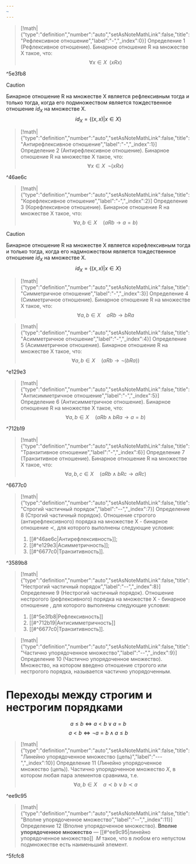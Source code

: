 ```yaml
---
~
---
```

> [!math|{"type":"definition","number":"auto","setAsNoteMathLink":false,"title":"Рефлексивное отношение","label":"-","_index":0}] Определение 1 (Рефлексивное отношение).
> Бинарное отношение R на множестве X такое, что:
> $$\forall x\in X \;\; (xRx)$$

^5e3fb8

> [!caution]
> Бинарное отношение R на множестве X является рефлексивным тогда и только тогда, когда его подмножеством является тождественное отношение $id_X$ на множестве X.
> $$id_{X}= \{(x, x) |x\in X\}$$

> [!math|{"type":"definition","number":"auto","setAsNoteMathLink":false,"title":"Антирефлексивное отношение","label":"-","_index":1}] Определение 2 (Антирефлексивное отношение).
> Бинарное отношение R на множестве X такое, что:
> $$\forall x\in X\;\;\neg(xRx)$$

^46ae6c

> [!math|{"type":"definition","number":"auto","setAsNoteMathLink":false,"title":"Корефлексивное отношение","label":"-","_index":2}] Определение 3 (Корефлексивное отношение).
> Бинарное отношение R на множестве X такое, что:
> $$\forall a, b\in X \quad (aRb \to a = b)$$

> [!caution]
> Бинарное отношение R на множестве X является корефлексивным тогда и только тогда, когда его надмножеством является тождественное отношение $id_X$ на множестве X. $$id_{X}= \{(x, x) |x\in X\}$$

> [!math|{"type":"definition","number":"auto","setAsNoteMathLink":false,"title":"Симметричное отношение","label":"-","_index":3}] Определение 4 (Симметричное отношение).
> Бинарное отношение R на множестве X такое, что:
> $$\forall a, b\in X \quad aRb\to bRa$$

> [!math|{"type":"definition","number":"auto","setAsNoteMathLink":false,"title":"Асимметричное отношение","label":"-","_index":4}] Определение 5 (Асимметричное отношение).
> Бинарное отношение R на множестве X такое, что:
> $$\forall a, b \in X \quad(a R b\to \neg (bRa))$$

^e129e3

> [!math|{"type":"definition","number":"auto","setAsNoteMathLink":false,"title":"Антисимметричное отношение","label":"-","_index":5}] Определение 6 (Антисимметричное отношение).
> Бинарное отношение R на множестве X такое, что:
> $$\forall a, b \in X \quad (aRb \wedge bRa \to a = b)$$

^712b19

> [!math|{"type":"definition","number":"auto","setAsNoteMathLink":false,"title":"Транзитивное отношение","label":"-","_index":6}] Определение 7 (Транзитивное отношение).
> Бинарное отношение R на множестве X такое, что:
> $$\forall a, b, c \in X \quad (aRb \wedge bRc \to aRc)$$

^6677c0

> [!math|{"type":"definition","number":"auto","setAsNoteMathLink":false,"title":"Строгий частичный порядок","label":"--","_index":7}] Определение 8 (Строгий частичный порядок).
> Отношение строгого (антирефлексивного) порядка на множестве X - бинарное отношение $\prec$, для которого выполнены следующие условия:
> 	1. [[#^46ae6c|Антирефлексивность]];
> 	2. [[#^e129e3|Асимметричность]];
> 	3. [[#^6677c0|Транзитивность]]. 

^3589b8

> [!math|{"type":"definition","number":"auto","setAsNoteMathLink":false,"title":"Нестрогий частичный порядок","label":"--","_index":8}] Определение 9 (Нестрогий частичный порядок).
> Отношение нестрогого (рефлексивного) порядка на множестве X - бинарное отношение , для которого выполнены следующие условия:
>	1. [[#^5e3fb8|Рефлексивность]] 
>	2. [[#^712b19|Антисимметричность]] 
>	3. [[#^6677c0|Транзитивность]]. 

> [!math|{"type":"definition","number":"auto","setAsNoteMathLink":false,"title":"Частично упорядоченное множество","label":"--","_index":9}] Определение 10 (Частично упорядоченное множество).
> Множество, на котором введено отношение строгого или нестрогого порядка, называется частично упорядоченным.

# Переходы между строгим и нестрогим порядками
$$a\leqslant b \Leftrightarrow a < b \vee a = b$$
$$a < b \Leftrightarrow \neg a = b \wedge a\leqslant b$$
> [!math|{"type":"definition","number":"auto","setAsNoteMathLink":false,"title":"Линейно упорядоченное множество (цепь)","label":"---","_index":10}] Определение 11 (Линейно упорядоченное множество (цепь)).
> Частично упорядоченное множество $X$, в котором любая пара элементов сравнима, т.е.
> $$\forall a, b\in X \quad a \prec b \vee b \prec a$$

^ee9c95

> [!math|{"type":"definition","number":"auto","setAsNoteMathLink":false,"title":"Вполне упорядоченное множество","label":"--","_index":11}] Определение 12 (Вполне упорядоченное множество).
> **Вполне упорядоченное множество** — [[#^ee9c95|линейно упорядоченное множество]]  $M$ такое, что в любом его непустом подмножестве есть наименьший элемент.

^5fcfc8

